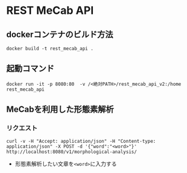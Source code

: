 # REST MeCab API

## dockerコンテナのビルド方法

```
docker build -t rest_mecab_api .
```

## 起動コマンド

```
docker run -it -p 8080:80  -v /<絶対PATH>/rest_mecab_api_v2:/home rest_mecab_api
```

## MeCabを利用した形態素解析

### リクエスト

```
curl -v -H "Accept: application/json" -H "Content-type: application/json" -X POST -d '{"word":"<word>"}'  http://localhost:8080/v1/morphological-analysis/
```

- 形態素解析したい文章を`<word>`に入力する